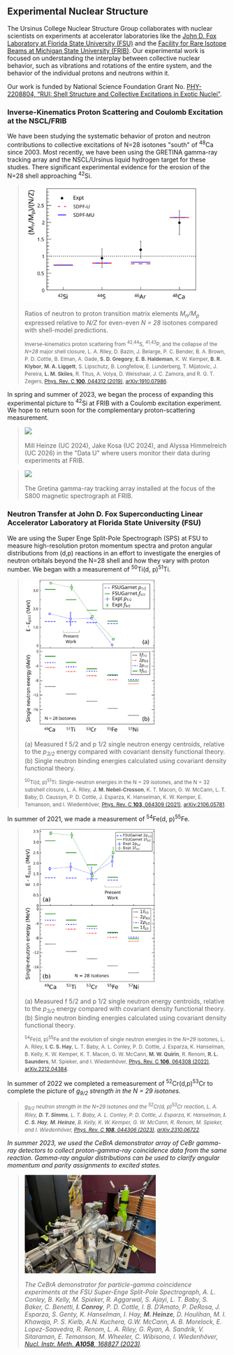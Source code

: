 ## Experimental Nuclear Structure

The Ursinus College Nuclear Structure Group collaborates with nuclear scientists on experiments at accelerator laboratories like the [John D. Fox Laboratory at Florida State University (FSU)](https://fsunuc.physics.fsu.edu/research/fox_lab) and the [Facility for Rare Isotope Beams at Michigan State University (FRIB)](https://frib.msu.edu). Our experimental work is focused on understanding the interplay between collective nuclear behavior, such as vibrations and rotations of the entire system, and the behavior of the individual protons and neutrons within it. 

Our work is funded by National Science Foundation Grant No. [PHY-2208804, “RUI: Shell Structure and Collective Excitations in Exotic Nuclei"](http://www.nsf.gov/awardsearch/showAward?AWD_ID=2208804).

### Inverse-Kinematics Proton Scattering and Coulomb Excitation at the NSCL/FRIB

We have been studying the systematic behavior of proton and neutron contributions to collective excitations of N=28 isotones "south" of <SUP>48</SUP>Ca since 2003. Most recently, we have been using the GRETINA gamma-ray tracking array and the NSCL/Ursinus liquid hydrogen target for these studies. There significant experimental evidence for the erosion of the N=28 shell approaching  <SUP>42</SUP>Si. 

> <img src="assets/img/MnMp_N28.svg" width=400>
>
> Ratios of neutron to proton transition matrix elements <I>M<SUB>n</SUB>/M<SUB>p</SUB></I> expressed relative to <I>N/Z</I> for even-even <I>N = 28</I> isotones compared with shell-model predictions.
>
> <SMALL>Inverse-kinematics proton scattering from <SUP>42,44</SUP>S, <SUP>41,43</SUP>P, and the collapse of the <I>N=28</I> major shell closure, L. A. Riley, D. Bazin, J. Belarge, P. C. Bender, B. A. Brown, P. D. Cottle, B. Elman, A. Gade, <B>S. D. Gregory</B>, <B>E. B. Haldeman</B>, K. W. Kemper, <B>B. R. Klybor</B>, <B>M. A. Liggett</B>, S. Lipschutz, B. Longfellow, E. Lunderberg, T. Mijatovic, J. Pereira, <B>L. M. Skiles</B>, R. Titus, A. Volya, D. Weisshaar, J. C. Zamora, and R. G. T. Zegers, <A HREF="https://doi.org/10.1103/PhysRevC.100.044312">Phys. Rev. C <B>100</B>, 044312 (2019)</A>, [arXiv:1910.07986](https://arxiv.org/abs/1910.07986).</SMALL>

In spring and summer of 2023, we began the process of expanding this experimental picture to <SUP>42</SUP>Si at FRIB with a Coulomb excitation experiment. We hope to return soon for the complementary proton-scattering measurement.

> <img src="assets/img/Ursinus_at_FRIB_S2023.png" width=300>
>
> Mill Heinze (UC 2024), Jake Kosa (UC 2024), and Alyssa Himmelreich (UC 2026) in the "Data U" where users monitor their data during experiments at FRIB.

> <img src="assets/img/Gretina_S2023.png" width=300> 
> 
> The Gretina gamma-ray tracking array installed at the focus of the S800 magnetic spectrograph at FRIB.

### Neutron Transfer at John D. Fox Superconducting Linear Accelerator Laboratory at Florida State University (FSU)

We are using the Super Enge Split-Pole Spectrograph (SPS) at FSU to measure high-resolution proton momentum spectra and proton angular distributions from (d,p) reactions in an effort to investigate the energies of neutron orbitals beyond the N=28 shell and how they vary with proton number. We began with a measurement of <SUP>50</SUP>Ti(d, p)<SUP>51</SUP>Ti.

> <img src="assets/img/sn_energies.svg" width=300>
>
> (a) Measured f 5/2 and p 1/2 single neutron energy centroids, relative to the <I>p<SUB>3/2</SUB></I> energy compared with covariant density functional theory. (b) Single neutron binding energies
> calculated using covariant density functional theory.
>
> <SMALL><SUP>50</SUP>Ti(d, p)<SUP>51</SUP>Ti: Single-neutron energies in  the N = 29 isotones, and the N = 32 subshell closure,  L. A. Riley, <B>J. M. Nebel-Crosson</B>, K. T. Macon, G. W. McCann,  L. T. Baby, D. Caussyn, P. D. Cottle, J. Esparza, K. Hanselman, K. W. Kemper,  E. Temanson, and I. Wiedenh&#246;ver, <A HREF="https://doi.org/10.1103/PhysRevC.103.064309">Phys. Rev. C <B>103</B>, 064309 (2021)</A>, [arXiv:2106.05781](https://arxiv.org/abs/2106.05781).</SMALL>

In summer of 2021, we made a measurement of <SUP>54</SUP>Fe(d, p)<SUP>55</SUP>Fe.

> <img src="assets/img/sn_energies_fe.png" width=300>
>
> (a) Measured f 5/2 and p 1/2 single neutron energy centroids, relative to the <I>p<SUB>3/2</SUB></I> energy compared with covariant density functional theory. (b) Single neutron binding energies
> calculated using covariant density functional theory.
>
> <SMALL><SUP>54</SUP>Fe(d, p)<SUP>55</SUP>Fe and the evolution of single neutron energies in the <I>N=29</I> isotones, L. A. Riley, <B>I. C. S. Hay</B>, L. T. Baby, A. L. Conley, P. D. Cottle, J. Esparza, K. Hanselman, B. Kelly, K. W. Kemper, K. T. Macon, G. W. McCann, <B>M. W. Quirin</B>, R. Renom, <B>R. L. Saunders</B>, M. Spieker, and I. Wiedenh&#246;ver, <A HREF="https://doi.org/10.1103/PhysRevC.106.064308">Phys. Rev. C <B>106</B>, 064308 (2022)</A>, [arXiv.2212.04384](https://arxiv.org/abs/2212.04384).</SMALL>

In summer of 2022 we completed a remeasurement of <SUP>52</SUP>Cr(d,p)<SUP>53</SUP>Cr to complete the picture of <I>g<SUB>9/2</SUB> strength in the N = 29 isotones.

> <SMALL> g<SUB>9/2</SUB> neutron strength in the <I>N=29</I> isotones and the <SUP>52</SUP>Cr(d, p)<SUP>53</SUP>Cr reaction, L. A. Riley, <B>D. T. Simms</B>, L. T. Baby, A. L. Conley, P. D. Cottle, J. Esparza, K. Hanselman, <B>I. C. S. Hay</B>, <B>M. Heinze</B>, B. Kelly, K. W. Kemper, G. W. McCann, R. Renom, M. Spieker, and I. Wiedenh&#246;ver, <A HREF="https://doi.org/10.1103/PhysRevC.108.044306">Phys. Rev. C <B>108</B>, 044306 (2023)</A>, [arXiv.2310.06722](https://arxiv.org/abs/2310.06722).</SMALL>

In summer 2023, we used the CeBrA demonstrator array of CeBr gamma-ray detectors to collect proton-gamma-ray coincidence data from the same reaction. Gamma-ray angular distributions can be used to clarify angular momentum and parity assignments to excited states.

> <img src="assets/img/CeBrA_20230623.png" width=300>
>
> The CeBrA demonstrator for particle-gamma coincidence experiments at the FSU Super-Enge Split-Pole Spectrograph, A. L. Conley, B. Kelly, M. Spieker, R. Aggarwal, S. Ajayi, L. T. Baby, S. Baker, C. Benetti, <B>I. Conroy</B>, P. D. Cottle, I. B. D’Amato, P. DeRosa, J. Esparza, S. Genty, K. Hanselman, I. Hay, <B>M. Heinze</B>, D. Houlihan, M. I. Khawaja, P. S. Kielb, A.N. Kuchera, G.W. McCann, A. B. Morelock, E. Lopez-Saavedra, R. Renom, L. A. Riley, G. Ryan, A. Sandrik, V. Sitaraman, E. Temanson, M. Wheeler, C. Wibisono, I. Wiedenh&#246;ver, <A HREF="https://doi.org/10.1016/j.nima.2023.168827">Nucl. Instr. Meth. <B>A1058</B>, 168827 (2023)</A>.


